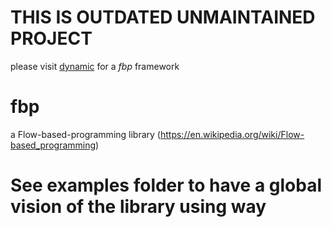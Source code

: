 # THIS IS OUTDATED UNMAINTAINED PROJECT
please visit [dynamic](https://github.com/theskyinflames/dynamic) for a *fbp* framework

# fbp
a Flow-based-programming library (https://en.wikipedia.org/wiki/Flow-based_programming)

# See examples folder to have a global vision of the library using way
